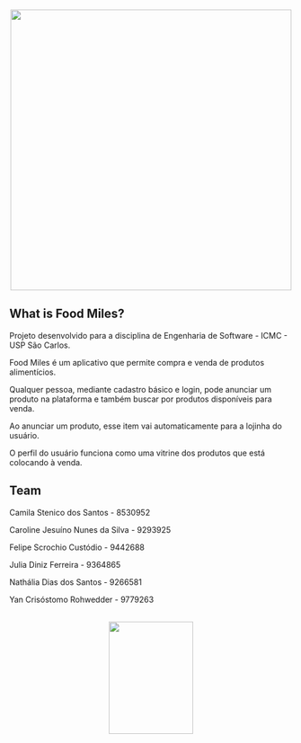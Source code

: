 
<p align="center">
	<br>
	<img src="https://i.imgur.com/YBYoucv.png" width="500">
	<br>
</p>

## What is Food Miles?

Projeto desenvolvido para a disciplina de Engenharia de Software - ICMC - USP São Carlos.

Food Miles é um aplicativo que permite compra e venda de produtos alimentícios. 

Qualquer pessoa, mediante cadastro básico e login, pode anunciar um produto na plataforma e também buscar por produtos disponíveis para venda. 

Ao anunciar um produto, esse item vai automaticamente para a lojinha do usuário. 

O perfil do usuário funciona como uma vitrine dos produtos que está colocando à venda. 

## Team

Camila Stenico dos Santos - 8530952

Caroline Jesuíno Nunes da Silva - 9293925

Felipe Scrochio Custódio - 9442688

Julia Diniz Ferreira - 9364865

Nathália Dias dos Santos - 9266581

Yan Crisóstomo Rohwedder - 9779263

<p align="center">
	<br>
	<img src="https://i.imgur.com/7ghg6gE.png" width="150" height="200">
	<br>
</p>


